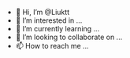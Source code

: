 - 👋 Hi, I’m @Liuktt
- 👀 I’m interested in ...
- 🌱 I’m currently learning ...
- 💞️ I’m looking to collaborate on ...
- 📫 How to reach me ...

<!---
Liuktt/Liuktt is a ✨ special ✨ repository because its `README.md` (this file) appears on your GitHub profile.
You can click the Preview link to take a look at your changes.
--->
